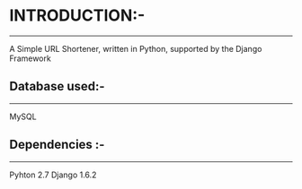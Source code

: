 
**INTRODUCTION:-**
==============
***

A Simple URL Shortener, written in Python, supported by the Django Framework

Database used:-
----------------------
***
MySQL

Dependencies :-
----------------------
****

Pyhton 2.7 
Django 1.6.2
